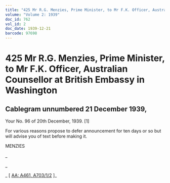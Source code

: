 ```yaml
---
title: "425 Mr R.G. Menzies, Prime Minister, to Mr F.K. Officer, Australian Counsellor at British Embassy in Washington"
volume: "Volume 2: 1939"
doc_id: 762
vol_id: 2
doc_date: 1939-12-21
barcode: 97698
---
```


# 425 Mr R.G. Menzies, Prime Minister, to Mr F.K. Officer, Australian Counsellor at British Embassy in Washington

## Cablegram unnumbered 21 December 1939,

Your No. 96 of 20th December, 1939. [1]

For various reasons propose to defer announcement for ten days or so but will advise you of text before making it.

MENZIES

_

_

_ [ [AA: A461, A703/1/2](http://www.naa.gov.au/cgi-bin/Search?O=I&Number=97698) ]_
